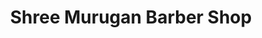 ---
title: "Shree Murugan Barber Shop"
url: /koothanallur/shree-murugan-barber-shop/
shop: Friseur
---
